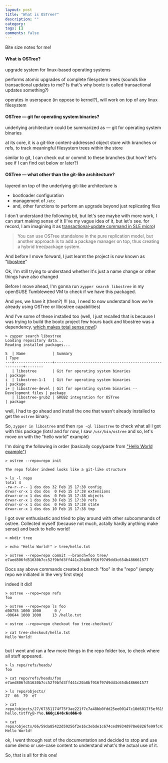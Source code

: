 ```yaml
---
layout: post
title: "What is OSTree?"
description: ""
category: 
tags: []
comments: false
---
```



Bite size notes for me!

#### What is OSTree?

upgrade system for linux-based operating systems

performs atomic upgrades of complete filesystem trees (sounds like transactional updates to me? Is that's why bootc is called transactional updates something?)

operates in userspace (in oppose to kernel?), will work on top of any linux filesystem

#### OSTree — git for operating system binaries?

underlying architecture could be summarized as — git for operating system binaries

at its core, it is a git-like content-addressed object store with branches or refs, to track meaningful filesystem trees within the store

similar to git, I can check out or commit to these branches (but how? let's see if I can find out below or later?)

#### OSTree — what other than the git-like architecture?

layered on top of the underlying git-like architecture is
- bootloader configuration
- management of `/etc`
- and, other functions to perform an upgrade beyond just replicating files

I don't understand the following bit, but let's see maybe with more work, I can start making sense of it
(I've my vague idea of it, but let's see. for record, I am imagining it as [transactional-update command in SLE micro](https://documentation.suse.com/sle-micro/5.3/html/SLE-Micro-all/sec-transactional-udate.html#sec-command-list))

> You can use OSTree standalone in the pure replication model,
> but another approach is to add a package manager on top,
> thus creating a hybrid tree/package system.


And before I move forward, I just learnt the project is now known as "[libostree](https://ostreedev.github.io/ostree/#libostree)" 

Ok, I'm still trying to understand whether it's just a name change or other things have also changed

Before I move ahead, I'm gonna run `zypper search libostree` in my openSUSE Tumbleweed VM to check if we have this packaged.

And yes, we have it (them?) !!! (so, I need to now understand how we're already using OSTree or libostree capabilities)

And I've some of these installed too (well, I just recalled that is because I was trying to build the bootc project few hours back and libostree was a dependency, [which makes total sense now!](https://youtu.be/QaKl5z6dFlM?feature=shared&t=653))

```
> zypper search libostree
Loading repository data...
Reading installed packages...

S  | Name            | Summary                                                | Type
---+-----------------+--------------------------------------------------------+--------
   | libostree       | Git for operating system binaries                      | package
i  | libostree-1-1   | Git for operating system binaries                      | package
i+ | libostree-devel | Git for operating system binaries -- Development files | package
   | libostree-grub2 | GRUB2 integration for OSTree                           | package
```

well, I had to go ahead and install the one that wasn't already installed to get the `ostree` binary.

So, `zypper in libostree` and then `rpm -ql libostree` to check what all I got with this package
(lots! and for now, I saw `/usr/bin/ostree` and so, let's move on with the "hello world" example)

I'm doing the following in order (basically copy/paste from ["Hello World example"](https://ostreedev.github.io/ostree/introduction/#hello-world-example))

```
> ostree --repo=repo init

The repo folder indeed looks like a git-like structure

> ls -l repo
total 4
-rw-r--r-- 1 dos dos 32 Feb 15 17:38 config
drwxr-xr-x 1 dos dos  0 Feb 15 17:38 extensions
drwxr-xr-x 1 dos dos  0 Feb 15 17:38 objects
drwxr-xr-x 1 dos dos 38 Feb 15 17:38 refs
drwxr-xr-x 1 dos dos  0 Feb 15 17:38 state
drwxr-xr-x 1 dos dos 10 Feb 15 17:38 tmp
```

I got over enthusiastic and tried to play around with other subcommands of ostree.
Collected myself (because not much, actally hardly anything make sense) and back to hello world!

```
> mkdir tree

> echo "Hello World!" > tree/hello.txt

> ostree --repo=repo commit --branch=foo tree/
e7aed806fd51630b7cc52f9bfd3ff441c20a8bf916f97d9dd3c654b486661577
```
Docs say above commands created a branch "foo" in the "repo" (empty repo we initiated in the very first step)

indeed it did!

```
> ostree --repo=repo refs
foo

> ostree --repo=repo ls foo
d00755 1000 1000      0 /
-00644 1000 1000     13 /hello.txt

> ostree --repo=repo checkout foo tree-checkout/

> cat tree-checkout/hello.txt 
Hello World!


```

but I went and ran a few more things in the repo folder too, to check where all stuff appeared.

```
> ls repo/refs/heads/
foo

> cat repo/refs/heads/foo 
e7aed806fd51630b7cc52f9bfd3ff441c20a8bf916f97d9dd3c654b486661577

> ls repo/objects/
27  66  79  e7

> cat repo/objects/27/67351174f75f3ae221f7c7a48bb0fdd25ee00147c10d6817f5ef61922d327b.dirtree 
hello.txtfYڅB-Y%o.���gL�4�x�o���<�

> cat repo/objects/66/59da85422d59256f2e16c3ebde1c674ced9934d978e6826fe99fc413db3cb0.file
Hello World!
```

ok, I went through rest of the documentation and decided to stop and use some demo or use-case content to understand what's the actual use of it.

So, that is all for this one!
